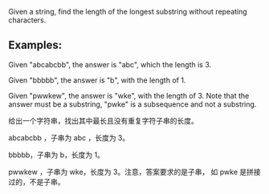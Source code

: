 Given a string, find the length of the longest substring without repeating characters.

## Examples:

Given "abcabcbb", the answer is "abc", which the length is 3.

Given "bbbbb", the answer is "b", with the length of 1.

Given "pwwkew", the answer is "wke", with the length of 3. Note that the answer must be a substring, "pwke" is a subsequence and not a substring.


给出一个字符串，找出其中最长且没有重复字符子串的长度。  

abcabcbb ，子串为 abc ，长度为 3。  

bbbbb，子串为 b，长度为 1。

pwwkew ，子串为 wke，长度为 3。注意，答案要求的是子串， 如 pwke 是拼接过的，不是子串。
